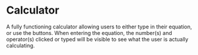 # Calculator
A fully functioning calculator allowing users to either type in their equation, or use the buttons. When entering the equation, the number(s) and operator(s) clicked or typed will be visible to see what the user is actually calculating.
